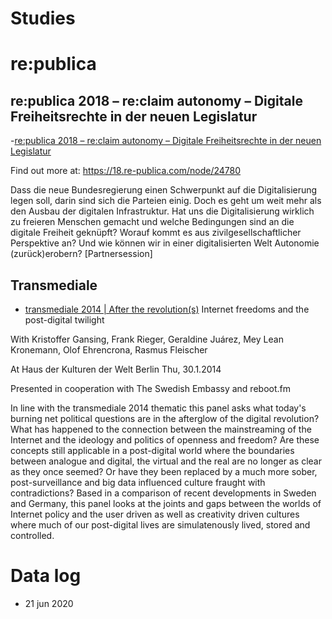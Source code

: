 
# Studies 

# re:publica 

## re:publica 2018 – re:claim autonomy – Digitale Freiheitsrechte in der neuen Legislatur
-[re:publica 2018 – re:claim autonomy – Digitale Freiheitsrechte in der neuen Legislatur](https://www.youtube.com/watch?v=Qc1Wkn1Tvys&feature=emb_title)

Find out more at: https://18.re-publica.com/node/24780

Dass die neue Bundesregierung einen Schwerpunkt auf die Digitalisierung legen soll, darin sind sich die Parteien einig. Doch es geht um weit mehr als den Ausbau der digitalen Infrastruktur. Hat uns die Digitalisierung wirklich zu freieren Menschen gemacht und welche Bedingungen sind an die digitale Freiheit geknüpft? Worauf kommt es aus zivilgesellschaftlicher Perspektive an? Und wie können wir in einer digitalisierten Welt Autonomie (zurück)erobern?   [Partnersession]


## Transmediale

- [transmediale 2014 | After the revolution(s)](https://www.youtube.com/watch?v=UAXGV9QTrio&feature=emb_title)
Internet freedoms and the post-digital twilight

With Kristoffer Gansing, Frank Rieger, Geraldine Juárez, Mey Lean Kronemann, Olof Ehrencrona, Rasmus Fleischer

At Haus der Kulturen der Welt Berlin
Thu, 30.1.2014

Presented in cooperation with The Swedish Embassy and reboot.fm

In line with the transmediale 2014 thematic this panel asks what today's burning net political questions are in the afterglow of the digital revolution? What has happened to the connection between the mainstreaming of the Internet and the ideology and politics of openness and freedom? Are these concepts still applicable in a post-digital world where the boundaries between analogue and digital, the virtual and the real are no longer as clear as they once seemed? Or have they been replaced by a much more sober, post-surveillance and big data influenced culture fraught with contradictions? Based in a comparison of recent developments in Sweden and Germany, this panel looks at the joints and gaps between the worlds of Internet policy and the user driven as well as creativity driven cultures where much of our post-digital lives are simulatenously lived, stored and controlled.



# Data log
 - 21 jun 2020
